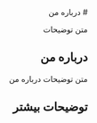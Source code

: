 <div dir="rtl" lang="fa">
# درباره من
  
  متن توضیحات

## درباره من
متن توضیحات درباره من

## توضیحات بیشتر
</div>
